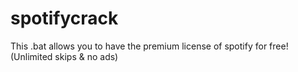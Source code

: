 # spotifycrack
This .bat allows you to have the premium license of spotify for free! (Unlimited skips &amp; no ads)
